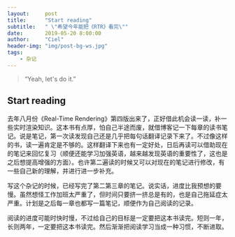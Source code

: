 ```yaml
---
layout:     post
title:      "Start reading"
subtitle:   " \"希望今年能把《RTR》看完\""
date:       2019-05-20 8:00:00
author:     "Ciel"
header-img: "img/post-bg-ws.jpg"
tags:
    - 杂记
---
```


> “Yeah, let's do it.”

## Start reading

去年八月份《Real-Time Rendering》第四版出来了，正好借此机会读一读，补一些实时渲染知识。这本书有点厚，怕自己半途而废，就借博客记一下每章的读书笔记。说是笔记，第一次读发现自己还是几乎把每句话翻译记录下来了。不过像这样的书，读一遍肯定是不够的。这样翻译下来也有一定好处，日后再读可以借助现在的笔记来回忆复习（顺便还能学习加强英语，越来越发现英语的重要性了，这也是之后想提高增强的方面）。也许第二遍读的时候又可以对现在的笔记进行修改，有一些自己新的理解，并进行进一步补充。

写这个杂记的时候，已经写完了第二第三章的笔记。说实话，进度比我预想的要慢。虽然想怪工作加班太严重了，但时间只要挤一挤总是有的，也是自己拖延症太严重。计划是之后每一章也都写一篇笔记，顺便作为自己阅读的记录。

阅读的进度可能时快时慢，不过给自己的目标是一定要把这本书读完。短则一年，长则两年，一定要把这本书读完。然后渐渐把阅读学习当成一种习惯，不断进取。










